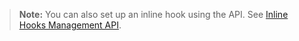 > **Note:** You can also set up an inline hook using the API. See [Inline Hooks Management API](/docs/reference/api/inline-hooks/#create-inline-hook).
